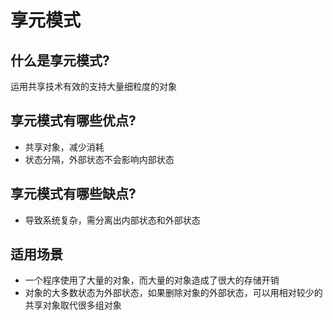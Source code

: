 # 享元模式

## 什么是享元模式?
运用共享技术有效的支持大量细粒度的对象

## 享元模式有哪些优点?
* 共享对象，减少消耗
* 状态分隔，外部状态不会影响内部状态

## 享元模式有哪些缺点?
* 导致系统复杂，需分离出内部状态和外部状态


## 适用场景
* 一个程序使用了大量的对象，而大量的对象造成了很大的存储开销
* 对象的大多数状态为外部状态，如果删除对象的外部状态，可以用相对较少的共享对象取代很多组对象






